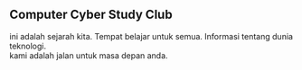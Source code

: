 ## Computer Cyber Study Club

ini adalah sejarah kita. Tempat belajar untuk semua. Informasi tentang dunia teknologi.</br>
kami adalah jalan untuk masa depan anda.

